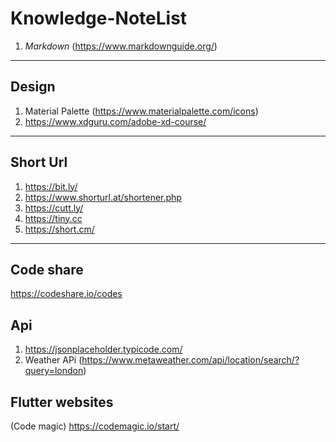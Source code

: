 # Knowledge-NoteList

1. *Markdown*  (https://www.markdownguide.org/)

---
##  **Design** 
1. Material Palette (https://www.materialpalette.com/icons)
2. https://www.xdguru.com/adobe-xd-course/
---

## Short Url 
1. https://bit.ly/
2. https://www.shorturl.at/shortener.php
3. https://cutt.ly/
4. https://tiny.cc
5. https://short.cm/

---
## Code share
https://codeshare.io/codes

## Api
1. https://jsonplaceholder.typicode.com/
2. Weather APi (https://www.metaweather.com/api/location/search/?query=london)

## Flutter websites
(Code magic) https://codemagic.io/start/

